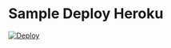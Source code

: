 # Sample Deploy Heroku

[![Deploy](https://www.herokucdn.com/deploy/button.svg)](https://heroku.com/deploy?template=https://github.com/bhavyaagg/sample-deploy-webapp)